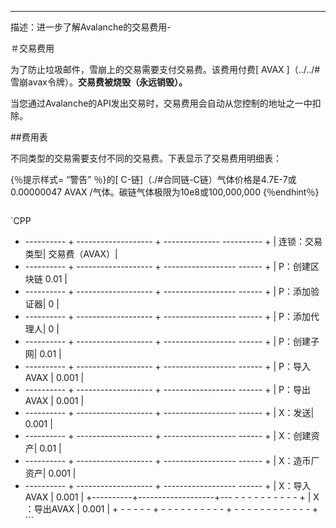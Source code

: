 ---
描述：进一步了解Avalanche的交易费用-


＃交易费用

为了防止垃圾邮件，雪崩上的交易需要支付交易费。该费用付费[ AVAX ]（../../#雪崩avax令牌）。**交易费被烧毁（永远销毁）。**

当您通过Avalanche的API发出交易时，交易费用会自动从您控制的地址之一中扣除。

##费用表

不同类型的交易需要支付不同的交易费。下表显示了交易费用明细表：

{％提示样式= “警告” ％}的[ C-链]（./#合同链-C链）气体价格是4.7E-7或0.00000047 AVAX /气体。碳链气体极限为10e8或100,000,000 {％endhint％}



`                                                                                                                                                                        ` `CPP
+ ---------- + ------------------- + -------------- ---------- + 
| 连锁：交易类型| 交易费（AVAX）| 
+ ---------- + ------------------- + ------------------ ------ + 
| P：创建区块链 0.01 | 
+ ---------- + ------------------- + ------------------ ------ + 
| P：添加验证器| 0 | 
+ ---------- + ------------------- + ------------------ ------ + 
| P：添加代理人| 0 | 
+ ---------- + ------------------- + ------------------ ------ + 
| P：创建子网| 0.01 | 
+ ---------- + ------------------- + ------------------ ------ +
| P：导入AVAX | 0.001 | 
+ ---------- + ------------------- + ------------------ ------ + 
| P：导出AVAX | 0.001 | 
+ ---------- + ------------------- + ------------------ ------ + 
| X：发送| 0.001 | 
+ ---------- + ------------------- + ------------------ ------ + 
| X：创建资产| 0.01 | 
+ ---------- + ------------------- + ------------------ ------ + 
| X：造币厂资产| 0.001 | 
+ ---------- + ------------------- + ------------------ ------ + 
| X：导入AVAX | 0.001 |
+----------+-------------------+--- - - - - - - - - - - + | X         ：导出AVAX        | 0.001 | + - - - - - + - - - - - - - - - - + - - - - - - - - - - - - + ```
                   



<!--stackedit_data:
eyJoaXN0b3J5IjpbLTg0Nzc0NDMzNl19
-->
